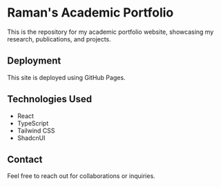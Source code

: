 # Raman's Academic Portfolio

This is the repository for my academic portfolio website, showcasing my research, publications, and projects.

## Deployment

This site is deployed using GitHub Pages.

## Technologies Used
- React
- TypeScript
- Tailwind CSS
- ShadcnUI

## Contact
Feel free to reach out for collaborations or inquiries.
